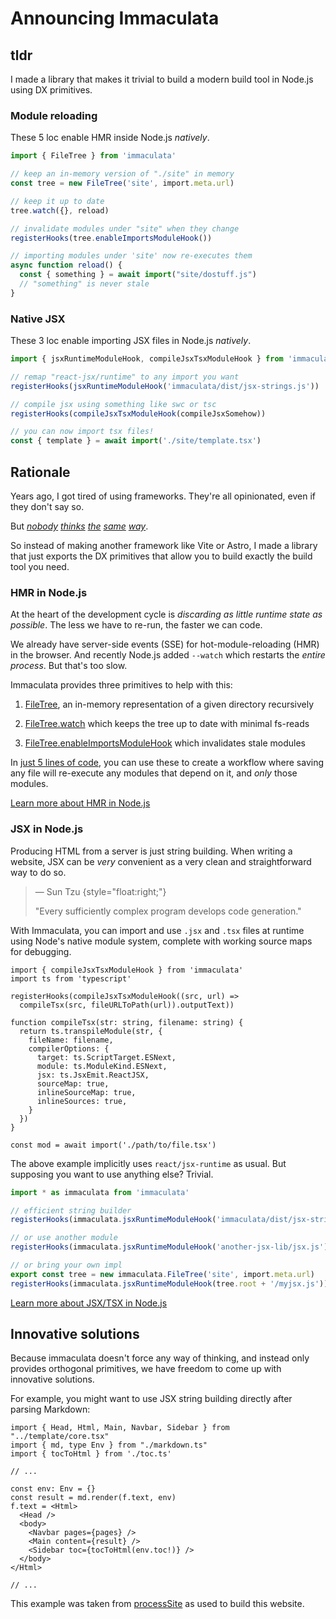 # Announcing Immaculata

## tldr

I made a library that makes it trivial
to build a modern build tool in Node.js
using DX primitives.

### Module reloading

These 5 loc enable HMR inside Node.js *natively*.

```ts
import { FileTree } from 'immaculata'

// keep an in-memory version of "./site" in memory
const tree = new FileTree('site', import.meta.url)

// keep it up to date
tree.watch({}, reload)

// invalidate modules under "site" when they change
registerHooks(tree.enableImportsModuleHook())

// importing modules under 'site' now re-executes them
async function reload() {
  const { something } = await import("site/dostuff.js")
  // "something" is never stale
}
```

### Native JSX

These 3 loc enable importing JSX files in Node.js *natively*.

```ts
import { jsxRuntimeModuleHook, compileJsxTsxModuleHook } from 'immaculata'

// remap "react-jsx/runtime" to any import you want
registerHooks(jsxRuntimeModuleHook('immaculata/dist/jsx-strings.js'))

// compile jsx using something like swc or tsc
registerHooks(compileJsxTsxModuleHook(compileJsxSomehow))

// you can now import tsx files!
const { template } = await import('./site/template.tsx')
```

## Rationale

Years ago, I got tired of using frameworks.
They're all opinionated, even if they don't say so.

But
[*nobody*](https://github.com/prettier/prettier/issues/5948)
[*thinks*](https://www.reddit.com/r/Zig/comments/ooknzg/lament_for_the_unused_parameter/)
[*the*](https://world.hey.com/dhh/turbo-8-is-dropping-typescript-70165c01)
[*same*](https://www.reddit.com/r/linux/comments/1ikt1fq/can_anyone_eli5_the_general_rust_in_linux_kernel/)
[*way*](https://go.dev/blog/loopvar-preview).


So instead of making another framework like Vite or Astro,
I made a library that just exports the DX primitives
that allow you to build exactly the build tool you need.

### HMR in Node.js

At the heart of the development cycle is
*discarding as little runtime state as possible*.
The less we have to re-run, the faster we can code.

We already have server-side events (SSE) for hot-module-reloading (HMR) in the browser.
And recently Node.js added `--watch` which
restarts the *entire process*. But that's too slow.

Immaculata provides three primitives to help with this:

1. [FileTree](../api/filetree.md#filetree), an in-memory representation of a given directory recursively

2. [FileTree.watch](../api/filetree.md#filetreewatch) which keeps the tree up to date with minimal fs-reads

3. [FileTree.enableImportsModuleHook](../api/filetree.md#filetreeenableimportsmodulehook) which invalidates stale modules

In [just 5 lines of code](#module-reloading),
you can use these to create a workflow where saving any file
will re-execute any modules that depend on it, and *only* those modules.

[Learn more about HMR in Node.js](../guides/enabling-hmr.md#enabling-hmr-in-nodejs)

### JSX in Node.js

Producing HTML from a server is just string building.
When writing a website, JSX can be *very* convenient
as a very clean and straightforward way to do so.

>  &mdash; Sun Tzu {style="float:right;"}
> 
> "Every sufficiently complex program develops code generation."

With Immaculata, you can import and use `.jsx` and `.tsx`
files at runtime using Node's native module system,
complete with working source maps for debugging.

```tsx
import { compileJsxTsxModuleHook } from 'immaculata'
import ts from 'typescript'

registerHooks(compileJsxTsxModuleHook((src, url) =>
  compileTsx(src, fileURLToPath(url)).outputText))

function compileTsx(str: string, filename: string) {
  return ts.transpileModule(str, {
    fileName: filename,
    compilerOptions: {
      target: ts.ScriptTarget.ESNext,
      module: ts.ModuleKind.ESNext,
      jsx: ts.JsxEmit.ReactJSX,
      sourceMap: true,
      inlineSourceMap: true,
      inlineSources: true,
    }
  })
}

const mod = await import('./path/to/file.tsx')
```

The above example implicitly uses `react/jsx-runtime` as usual.
But supposing you want to use anything else? Trivial.

```ts
import * as immaculata from 'immaculata'

// efficient string builder
registerHooks(immaculata.jsxRuntimeModuleHook('immaculata/dist/jsx-strings.js'))

// or use another module
registerHooks(immaculata.jsxRuntimeModuleHook('another-jsx-lib/jsx.js'))

// or bring your own impl
export const tree = new immaculata.FileTree('site', import.meta.url)
registerHooks(immaculata.jsxRuntimeModuleHook(tree.root + '/myjsx.js'))
```

[Learn more about JSX/TSX in Node.js](../guides/enabling-jsx.md#enabling-jsx-in-nodejs)

## Innovative solutions

Because immaculata doesn't force any way of thinking,
and instead only provides orthogonal primitives,
we have freedom to come up with innovative solutions.

For example, you might want to use JSX string building
directly after parsing Markdown:

```tsx
import { Head, Html, Main, Navbar, Sidebar } from "../template/core.tsx"
import { md, type Env } from "./markdown.ts"
import { tocToHtml } from './toc.ts'

// ...

const env: Env = {}
const result = md.render(f.text, env)
f.text = <Html>
  <Head />
  <body>
    <Navbar pages={pages} />
    <Main content={result} />
    <Sidebar toc={tocToHtml(env.toc!)} />
  </body>
</Html>

// ...
```

This example was taken from
[processSite](https://github.com/thesoftwarephilosopher/immaculata.dev/blob/main/site/build/process.tsx)
as used to build this website.
